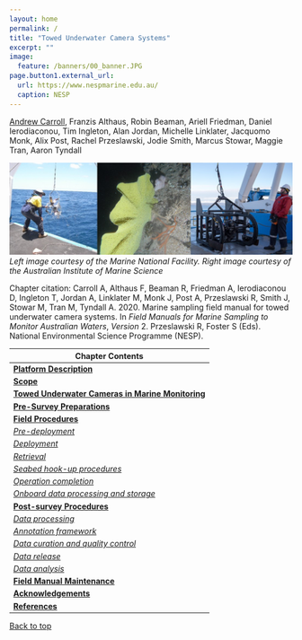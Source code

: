 ```yaml
---
layout: home
permalink: /
title: "Towed Underwater Camera Systems"
excerpt: ""
image:
  feature: /banners/00_banner.JPG
page.button1.external_url:
  url: https://www.nespmarine.edu.au/
  caption: NESP
---
```


[Andrew Carroll](mailto:andrew.carroll@ga.gov.au), Franzis Althaus, Robin Beaman, Ariell Friedman, Daniel Ierodiaconou, Tim Ingleton, Alan Jordan, Michelle Linklater, Jacquomo Monk, Alix Post, Rachel Przeslawski, Jodie Smith, Marcus Stowar, Maggie Tran, Aaron Tyndall

![image alt text](images/front-page.jpg)<br>
<i>Left image courtesy of the Marine National Facility. Right image courtesy of the Australian Institute of Marine Science</i>

Chapter citation:
Carroll A, Althaus F, Beaman R, Friedman A, Ierodiaconou D, Ingleton T, Jordan A, Linklater M, Monk J, Post A, Przeslawski R, Smith J, Stowar M, Tran M, Tyndall A. 2020. Marine sampling field manual for towed underwater camera systems. In <em>Field Manuals for Marine Sampling to Monitor Australian Waters</em>, <em>Version </em>2. Przeslawski R, Foster S (Eds). National Environmental Science Programme (NESP).

| Chapter Contents                                                                                                                     |
|--------------------------------------------------------------------------------------------------------------------------------------|
|  **[Platform Description](https://towed-imagery-field-manual.github.io/platform-description)**                                    |
|  __[Scope](https://towed-imagery-field-manual.github.io/scope)__                                                                  |
|  **[Towed Underwater Cameras in Marine Monitoring](https://towed-imagery-field-manual.github.io/towed-underwater-cameras-in-marine-monitoring)** |
|  **[Pre-Survey Preparations](https://towed-imagery-field-manual.github.io/pre-survey-preparations)**                              |
|  **[Field Procedures](https://towed-imagery-field-manual.github.io/field-procedures)**                                            |
|       _[Pre-deployment](https://towed-imagery-field-manual.github.io/field-procedures#pre-deployment)_    |
|       _[Deployment](https://towed-imagery-field-manual.github.io/field-procedures#deployment)_       |
|       _[Retrieval](https://towed-imagery-field-manual.github.io/field-procedures#retrieval)_            |
|       _[Seabed hook-up procedures](https://towed-imagery-field-manual.github.io/field-procedures#seabed-hook-up-procedures)_            |
|       _[Operation completion](https://towed-imagery-field-manual.github.io/field-procedures#operation-completion)_            |
|       _[Onboard data processing and storage](https://towed-imagery-field-manual.github.io/field-procedures#onboard-data-processing-and-storage)_            |
|  **[Post-survey Procedures](https://towed-imagery-field-manual.github.io/post-survey-procedures)**                                |
|       _[Data processing](https://towed-imagery-field-manual.github.io/post-survey-procedures#data-processing)_                    |
|       _[Annotation framework](https://towed-imagery-field-manual.github.io/post-survey-procedures#annotation-framework)_                          |
|       _[Data curation and quality control](https://towed-imagery-field-manual.github.io/post-survey-procedures#data-curation-and-quality-control)_                          |
|       _[Data release](https://towed-imagery-field-manual.github.io/post-survey-procedures#data-release)_                          |
|       _[Data analysis](https://towed-imagery-field-manual.github.io/post-survey-procedures#data-analysis)_                          |
|  **[Field Manual Maintenance](https://towed-imagery-field-manual.github.io/field-manual-maintenance)**                            |
|  **[Acknowledgements](https://towed-imagery-field-manual.github.io/acknowledgements)**                                            |
|  **[References](https://towed-imagery-field-manual.github.io/references)**                                                        |


<a href="#" class="scrollUpButton">Back to top</a>